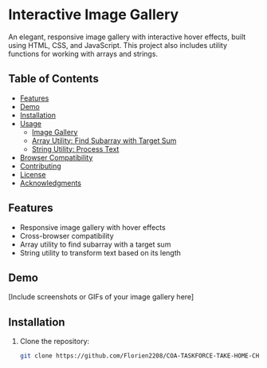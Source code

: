 # Interactive Image Gallery

An elegant, responsive image gallery with interactive hover effects, built using HTML, CSS, and JavaScript. This project also includes utility functions for working with arrays and strings.

## Table of Contents

- [Features](#features)
- [Demo](#demo)
- [Installation](#installation)
- [Usage](#usage)
  - [Image Gallery](#image-gallery)
  - [Array Utility: Find Subarray with Target Sum](#array-utility-find-subarray-with-target-sum)
  - [String Utility: Process Text](#string-utility-process-text)
- [Browser Compatibility](#browser-compatibility)
- [Contributing](#contributing)
- [License](#license)
- [Acknowledgments](#acknowledgments)

## Features

- Responsive image gallery with hover effects
- Cross-browser compatibility
- Array utility to find subarray with a target sum
- String utility to transform text based on its length

## Demo

[Include screenshots or GIFs of your image gallery here]

## Installation

1. Clone the repository:
   ```bash
   git clone https://github.com/Florien2208/COA-TASKFORCE-TAKE-HOME-CHALLENGE.git